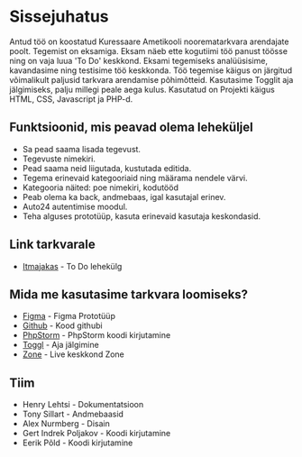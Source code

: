 # Sissejuhatus
Antud töö on koostatud Kuressaare Ametikooli noorematarkvara arendajate poolt.
Tegemist on eksamiga. Eksam näeb ette kogutiimi töö panust töösse ning on vaja luua 'To Do' keskkond.
Eksami tegemiseks analüüsisime, kavandasime ning testisime töö keskkonda.
Töö tegemise käigus on järgitud võimalikult paljusid tarkvara arendamise põhimõtteid.
Kasutasime Togglit aja jälgimiseks, palju millegi peale aega kulus.
Kasutatud on Projekti käigus HTML, CSS, Javascript ja PHP-d.

## Funktsioonid, mis peavad olema leheküljel
* Sa pead saama lisada tegevust.
* Tegevuste nimekiri.
* Pead saama neid liigutada, kustutada editida.
* Tegema erinevaid kategooriaid ning määrama nendele värvi.
* Kategooria näited: poe nimekiri, kodutööd
* Peab olema ka back, andmebaas, igal kasutajal erinev.
* Auto24 autentimise moodul.
* Teha alguses prototüüp, kasuta erinevaid kasutaja keskondasid.

## Link tarkvarale
* [Itmajakas](https://todo.tak17nurmberg.itmajakas.ee/) - To Do lehekülg

## Mida me kasutasime tarkvara loomiseks?
* [Figma](https://www.figma.com/file/yqxztLVB1HffrGM2fY85YZ/To-Do-List?node-id=1%3A2) - Figma Prototüüp
* [Github](https://github.com/HenrysHub/eksam/) - Kood githubi
* [PhpStorm](https://www.jetbrains.com/phpstorm/) - PhpStorm koodi kirjutamine
* [Toggl](https://www.toggl.com/) - Aja jälgimine
* [Zone](https://www.zone.ee/et/) - Live keskkond Zone


## Tiim
* Henry Lehtsi - Dokumentatsioon
* Tony Sillart - Andmebaasid
* Alex Nurmberg - Disain
* Gert Indrek Poljakov - Koodi kirjutamine
* Eerik Põld - Koodi kirjutamine

